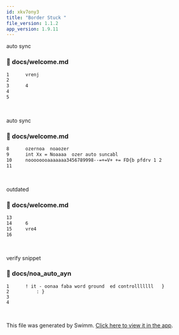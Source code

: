 ```yaml
---
id: xkv7ony3
title: "Border Stuck "
file_version: 1.1.2
app_version: 1.9.11
---
```


auto sync
<!-- NOTE-swimm-snippet: the lines below link your snippet to Swimm -->
### 📄 docs/welcome.md
```markdown
1      vrenj
2      
3      4
4      
5      
```

<br/>

auto sync
<!-- NOTE-swimm-snippet: the lines below link your snippet to Swimm -->
### 📄 docs/welcome.md
```markdown
8      ozernoa  noaozer
9      int Xx = Noaaaa  ozer auto suncabl
10     noooooooaaaaaaa3456789998--=+=V+ += FD{b pfdrv 1 2
11     
```

<br/>

outdated
<!-- NOTE-swimm-snippet: the lines below link your snippet to Swimm -->
### 📄 docs/welcome.md
```markdown
13     
14     6
15     vre4
16     
```

<br/>

verify snippet
<!-- NOTE-swimm-snippet: the lines below link your snippet to Swimm -->
### 📄 docs/noa_auto_ayn
```
1      ! it - oonaa faba word ground  ed controlllllll   }
2          : }
3         
4      
```

<br/>

This file was generated by Swimm. [Click here to view it in the app](https://swimm-web-app--pr-14717-c8ct2beb.web.app/repos/Z2l0aHViJTNBJTNBTm9hUmVwbyUzQSUzQU5vYW96ZXI=/docs/xkv7ony3).
